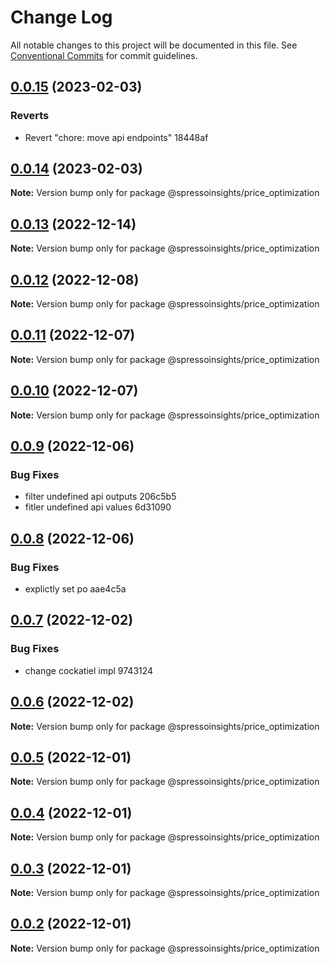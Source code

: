 # Change Log

All notable changes to this project will be documented in this file.
See [Conventional Commits](https://conventionalcommits.org) for commit guidelines.

## [0.0.15](/compare/v0.0.14...v0.0.15) (2023-02-03)

### Reverts

-   Revert "chore: move api endpoints" 18448af

## [0.0.14](/compare/v0.0.13...v0.0.14) (2023-02-03)

**Note:** Version bump only for package @spressoinsights/price_optimization

## [0.0.13](/compare/v0.0.12...v0.0.13) (2022-12-14)

**Note:** Version bump only for package @spressoinsights/price_optimization

## [0.0.12](/compare/v0.0.11...v0.0.12) (2022-12-08)

**Note:** Version bump only for package @spressoinsights/price_optimization

## [0.0.11](/compare/v0.0.10...v0.0.11) (2022-12-07)

**Note:** Version bump only for package @spressoinsights/price_optimization

## [0.0.10](/compare/v0.0.9...v0.0.10) (2022-12-07)

**Note:** Version bump only for package @spressoinsights/price_optimization

## [0.0.9](/compare/v0.0.8...v0.0.9) (2022-12-06)

### Bug Fixes

-   filter undefined api outputs 206c5b5
-   fitler undefined api values 6d31090

## [0.0.8](/compare/v0.0.7...v0.0.8) (2022-12-06)

### Bug Fixes

-   explictly set po aae4c5a

## [0.0.7](/compare/v0.0.6...v0.0.7) (2022-12-02)

### Bug Fixes

-   change cockatiel impl 9743124

## [0.0.6](/compare/v0.0.5...v0.0.6) (2022-12-02)

**Note:** Version bump only for package @spressoinsights/price_optimization

## [0.0.5](/compare/v0.0.4...v0.0.5) (2022-12-01)

**Note:** Version bump only for package @spressoinsights/price_optimization

## [0.0.4](/compare/v0.0.3...v0.0.4) (2022-12-01)

**Note:** Version bump only for package @spressoinsights/price_optimization

## [0.0.3](/compare/v0.0.1...v0.0.3) (2022-12-01)

**Note:** Version bump only for package @spressoinsights/price_optimization

## [0.0.2](/compare/v0.0.1...v0.0.2) (2022-12-01)

**Note:** Version bump only for package @spressoinsights/price_optimization
